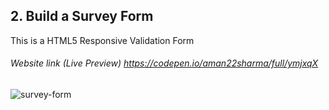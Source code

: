 ## 2. Build a Survey Form 
This is a HTML5 Responsive Validation Form
###### Website link (Live Preview) https://codepen.io/aman22sharma/full/ymjxqX

![survey-form](https://user-images.githubusercontent.com/40789486/73195511-fc58f200-4153-11ea-94d5-31a8d0ad7516.png)
